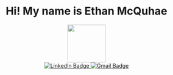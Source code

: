 ### <h1 align="center"> Hi! My name is Ethan McQuhae

<div id="header" align="center">
  <img src="https://media.giphy.com/media/unQ3IJU2RG7DO/giphy.gif" width="100"/>
<div id="badges">
  <a href="https://www.linkedin.com/in/ethan-mcquhae/">
    <img src="https://img.shields.io/badge/LinkedIn-blue?style=for-the-badge&logo=linkedin&logoColor=white" alt="LinkedIn Badge"/>
  </a>
  <a href="ethan.mcq01@gmail.com">
    <img src ="[https://img.shields.io/badge/Gmail-D14836?style=for-the-badge&logo=gmail&logoColor=white](https://img.shields.io/badge/Gmail-D14836?style=for-the-badge&logo=gmail&logoColor=white)" alt="Gmail Badge"/>
  </a>
  
 
<!--
**ethan-mcq/ethan-mcq** is a ✨ _special_ ✨ repository because its `README.md` (this file) appears on your GitHub profile.

Here are some ideas to get you started:

- 🔭 I’m currently working on ...
- 🌱 I’m currently learning ...
- 👯 I’m looking to collaborate on ...
- 🤔 I’m looking for help with ...
- 💬 Ask me about ...
- 📫 How to reach me: ...
- 😄 Pronouns: ...
- ⚡ Fun fact: ...
-->
